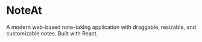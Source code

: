 # NoteAt
A modern web-based note-taking application with draggable, resizable, and customizable notes. Built with React.
